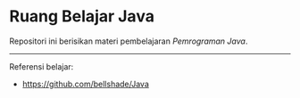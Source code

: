 # Ruang Belajar Java

Repositori ini berisikan materi pembelajaran _Pemrograman Java_.

---

Referensi belajar:

- https://github.com/bellshade/Java